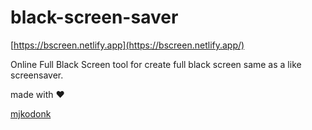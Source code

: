 # black-screen-saver

[https://bscreen.netlify.app](https://bscreen.netlify.app/)

Online Full Black Screen tool for create full black screen same as a like screensaver.

made with ❤️ 

[mjkodonk](https://github.com/mjkodkks)